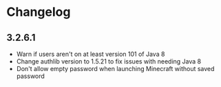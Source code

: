# Changelog

## 3.2.6.1

- Warn if users aren't on at least version 101 of Java 8
- Change authlib version to 1.5.21 to fix issues with needing Java 8
- Don't allow empty password when launching Minecraft without saved password
